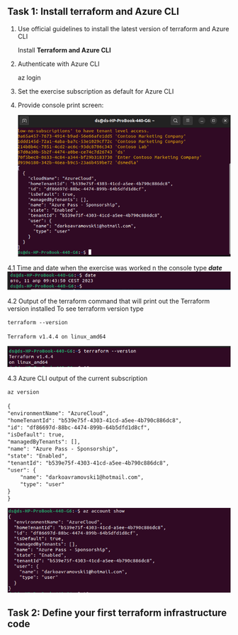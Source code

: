 ## Task 1: Install terraform and Azure CLI

1. Use official guidelines to install the latest version of terraform and Azure CLI 

    Install **Terraform and Azure CLI**

2. Authenticate with Azure CLI 
   
   az login

3. Set the exercise subscription as default for Azure CLI
4. Provide console print screen:
   
    ![az group create](./images/1.png "k8")
   
4.1  Time and date when the exercise was worked
n the console type ***date***
    ![az group create](./images/2.png "k8")

4.2 Output of the terraform command that will print out the Terraform version installed
To see terraform version type

    terraform --version 
    
    Terraform v1.4.4 on linux_amd64


![az group create](./images/3.png "k8")


4.3 Azure CLI output of the current subscription

    az version

    {
    "environmentName": "AzureCloud",
    "homeTenantId": "b539e75f-4303-41cd-a5ee-4b790c886dc8",
    "id": "df86697d-88bc-4474-899b-64b5dfd1d8cf",
    "isDefault": true,
    "managedByTenants": [],
    "name": "Azure Pass - Sponsorship",
    "state": "Enabled",
    "tenantId": "b539e75f-4303-41cd-a5ee-4b790c886dc8",
    "user": {
        "name": "darkoavramovski1@hotmail.com",
        "type": "user"
    }
    }


![az group create](./images/4.png "k8")

 
 ## Task 2: Define your first terraform infrastructure code
